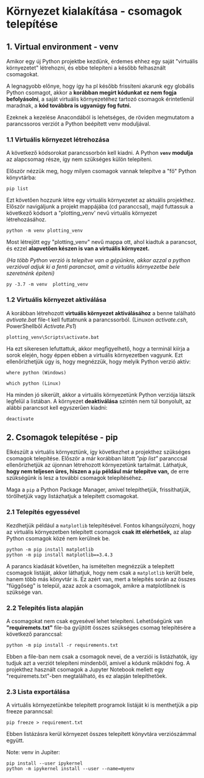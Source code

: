 # Környezet kialakítása - csomagok telepítése

## 1. Virtual environment - venv

Amikor egy új Python projektbe kezdünk, érdemes ehhez egy saját "virtuális környezetet" létrehozni, és ebbe telepíteni a később felhasznált csomagokat.

A legnagyobb előnye, hogy így ha pl később frissíteni akarunk egy globális Python csomagot, akkor a **korábban megírt kódunkat ez nem fogja befolyásolni**, a saját virtuális környezetéhez tartozó csomagok érintetlenül maradnak, a **kód továbbra is ugyanúgy fog futni.**

Ezeknek a kezelése Anacondából is lehetséges, de röviden megmutatom a parancssoros verziót a Python beépített venv moduljával.

### 1.1 Virtuális környezet létrehozása

A következő kódsorokat parancssorbón kell kiadni. A Python **`venv` modulja** az alapcsomag része, így nem szükséges külön telepíteni.

Először nézzük meg, hogy milyen csomagok vannak telepítve a "fő" Python könyvtárba:

    pip list

Ezt követően hozzunk létre egy virtuális környezetet az aktuális projekthez. Először navigáljunk a projekt mappájába (cd paranccsal), majd futtassuk a következő kódsort a "plotting_venv' nevű virtuális környezet létrehozásához.

    python -m venv plotting_venv

Most létrejött egy "plotting_venv" nevű mappa ott, ahol kiadtuk a parancsot, és ezzel **alapvetően készen is van a virtuális környezet.**

*(Ha több Python verzió is telepítve van a gépünkre, akkor azzal a python verzióval adjuk ki a fenti parancsot, amit a virtuális környezetbe bele szeretnénk építeni)* 

    py -3.7 -m venv  plotting_venv

### 1.2 Virtuális környezet aktiválása
A korábban létrehozott **virtuális környezet aktiválásához** a benne található *avtivate.bat* file-t kell futtatnunk a parancssorból. (Linuxon *activate.csh*, PowerShellből *Activate.Ps1*)

    plotting_venv\Scripts\activate.bat

Ha ezt sikeresen lefuttattuk, akkor megfigyelhető, hogy a terminál kiírja a sorok elején, hogy éppen ebben a virtuális környezetben vagyunk. Ezt ellenőrizhetjük úgy is, hogy megnézzük, hogy melyik Python verzió aktív:

    where python (Windows)

    which python (Linux)

Ha minden jó sikerült, akkor a virtuális környezetünk Python verziója látszik legfelül a listában. A környezet **deaktiválása** szintén nem túl bonyolult, az alábbi parancsot kell egyszerűen kiadni:

    deactivate

## 2. Csomagok telepítése - pip

Elkészült a virtuális környeztünk, így következhet a projekthez szükséges csomagok telepítése. Először a már korábban látott *"pip list"* paranccsal ellenőrizhetjük az újonnan létrehozott környezetünk tartalmát. Láthatjuk, **hogy nem teljesen üres, hiszen a `pip` például már telepítve van,** de erre szükségünk is lesz a további csomagok telepítéséhez.

Maga a `pip` a Python Package Manager, amivel telepíthetjük, frissíthatjük, törölhetjük vagy listázhatjuk a telepített csomagokat.

### 2.1 Telepítés egyessével

Kezdhetjük például a `matplotlib` telepítésével. Fontos kihangsúlyozni, hogy az virtuális környezetben telepített csomagok **csak itt elérhetőek,** az alap Python csomagok közé nem kerülnek be.

    python -m pip install matplotlib
    python -m pip install matplotlib==3.4.3

A parancs kiadását követően, ha ismételten megnézzük a telepített csomagok listáját, akkor láthatjuk, hogy nem csak a `matplotlib` került bele, hanem több más könyvtár is. Ez azért van, mert a telepítés során az összes "függőség" is települ, azaz azok a csomagok, amikre a matplotlibnek is szüksége van.

### 2.2 Telepítés lista alapján

A csomagokat nem csak egyesével lehet telepíteni. Lehetőségünk van **"requiremets.txt"** file-ba gyűjtött összes szükséges csomag telepítésére a következő paranccsal:

    python -m pip install -r requirements.txt

Ebben a file-ban nem csak a csomagok nevei, de a verziói is listázhatók, így tudjuk azt a verziót telepíteni mindenből, amivel a kódunk működni fog. A projekthez használt csomagok a Jupyter Notebook mellett egy "requiremets.txt"-ben megtalálható, és ez alapján telepíthetőek.

### 2.3 Lista exportálása

A virtuális környezetünkbe telepített programok listáját ki is menthetjük a pip freeze paranncsal:

    pip freeze > requirement.txt

Ebben listázásra kerül környezet összes telepített könyvtára verziószámmal együtt.

Note: venv in Jupiter:


    pip install --user ipykernel
    python -m ipykernel install --user --name=myenv
